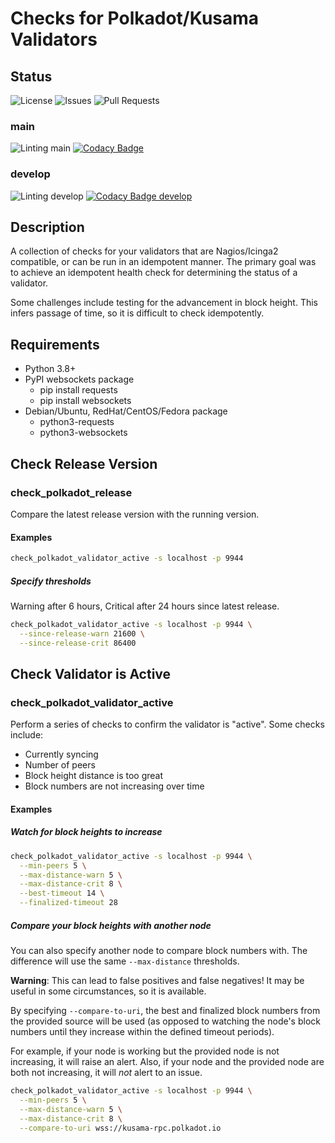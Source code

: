 # Checks for Polkadot/Kusama Validators

## Status

![License](https://img.shields.io/github/license/leeclemens/check_polkadot_validator)
![Issues](https://img.shields.io/github/issues-raw/leeclemens/check_polkadot_validator)
![Pull Requests](https://img.shields.io/github/issues-pr/leeclemens/check_polkadot_validator)

### main

![Linting main](https://github.com/leeclemens/check_polkadot_validator/actions/workflows/linters.yml/badge.svg?branch=main)
[![Codacy Badge](https://app.codacy.com/project/badge/Grade/54641d02ffdd4a819cfd221b8a3e6c86?branch=main)](https://app.codacy.com/gh/leeclemens/check_polkadot_validator/dashboard?utm_source=gh&utm_medium=referral&utm_content=&utm_campaign=Badge_grade)

### develop

![Linting develop](https://github.com/leeclemens/check_polkadot_validator/actions/workflows/linters.yml/badge.svg?branch=develop)
[![Codacy Badge develop](https://api.codacy.com/project/badge/Grade/54641d02ffdd4a819cfd221b8a3e6c86?branch=develop)](https://app.codacy.com/gh/leeclemens/check_polkadot_validator?utm_source=github.com&utm_medium=referral&utm_content=leeclemens/check_polkadot_validator&utm_campaign=Badge_Grade)

## Description

A collection of checks for your validators that are Nagios/Icinga2 compatible,
or can be run in an idempotent manner. The primary goal was to achieve an
idempotent health check for determining the status of a validator.

Some challenges include testing for the advancement in block height.
This infers passage of time, so it is difficult to check idempotently.

## Requirements

* Python 3.8+
* PyPI websockets package
  * pip install requests
  * pip install websockets
* Debian/Ubuntu, RedHat/CentOS/Fedora package
  * python3-requests
  * python3-websockets

## Check Release Version

### check_polkadot_release

Compare the latest release version with the running version.

#### Examples

```bash
check_polkadot_validator_active -s localhost -p 9944
```

##### Specify thresholds

Warning after 6 hours, Critical after 24 hours since latest release.

```bash
check_polkadot_validator_active -s localhost -p 9944 \
  --since-release-warn 21600 \
  --since-release-crit 86400
```

## Check Validator is Active

### check_polkadot_validator_active

Perform a series of checks to confirm the validator is "active". Some checks include:

* Currently syncing
* Number of peers
* Block height distance is too great
* Block numbers are not increasing over time

#### Examples

##### Watch for block heights to increase

```bash
check_polkadot_validator_active -s localhost -p 9944 \
  --min-peers 5 \
  --max-distance-warn 5 \
  --max-distance-crit 8 \
  --best-timeout 14 \
  --finalized-timeout 28
```

##### Compare your block heights with another node

You can also specify another node to compare block numbers with.
The difference will use the same `--max-distance` thresholds.

**Warning**: This can lead to false positives and false negatives!
It may be useful in some circumstances, so it is available.

By specifying `--compare-to-uri`, the best and finalized block numbers from the
provided source will be used (as opposed to watching the node's block numbers
until they increase within the defined timeout periods).

For example, if your node is working but the provided node is not increasing,
it will raise an alert.
Also, if your node and the provided node are both not increasing,
it will *not* alert to an issue.

```bash
check_polkadot_validator_active -s localhost -p 9944 \
  --min-peers 5 \
  --max-distance-warn 5 \
  --max-distance-crit 8 \
  --compare-to-uri wss://kusama-rpc.polkadot.io
```
